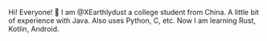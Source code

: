 Hi! Everyone! 👋
I am @XEarthlydust a college student from China.
A little bit of experience with Java. Also uses Python, C, etc. 
Now I am learning Rust, Kotlin, Android.

<!--
**XEarthlydust/XEarthlydust** is a ✨ _special_ ✨ repository because its `README.md` (this file) appears on your GitHub profile.

Here are some ideas to get you started:

- 🔭 I’m currently working on ...
- 🌱 I’m currently learning ...
- 👯 I’m looking to collaborate on ...
- 🤔 I’m looking for help with ...
- 💬 Ask me about ...
- 📫 How to reach me: ...
- 😄 Pronouns: ...
- ⚡ Fun fact: ...
-->
